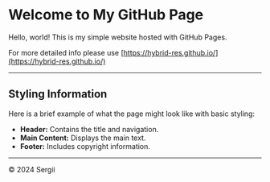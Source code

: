 # Welcome to My GitHub Page

Hello, world! This is my simple website hosted with GitHub Pages.

For more detailed info please use [https://hybrid-res.github.io/](https://hybrid-res.github.io/)

---

## Styling Information

Here is a brief example of what the page might look like with basic styling:
- **Header:** Contains the title and navigation.
- **Main Content:** Displays the main text.
- **Footer:** Includes copyright information.

---

© 2024 Sergii
